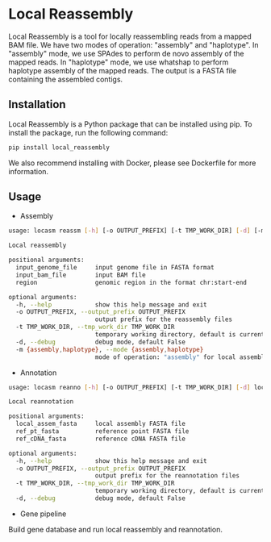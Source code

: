 # Local Reassembly

Local Reassembly is a tool for locally reassembling reads from a mapped BAM file. We have two modes of operation: "assembly" and "haplotype". In "assembly" mode, we use SPAdes to perform de novo assembly of the mapped reads. In "haplotype" mode, we use whatshap to perform haplotype assembly of the mapped reads. The output is a FASTA file containing the assembled contigs.

## Installation

Local Reassembly is a Python package that can be installed using pip. To install the package, run the following command:

```bash
pip install local_reassembly
```

We also recommend installing with Docker, please see Dockerfile for more information.

## Usage

- Assembly

```bash
usage: locasm reassm [-h] [-o OUTPUT_PREFIX] [-t TMP_WORK_DIR] [-d] [-m {assembly,haplotype}] input_genome_file input_bam_file region

Local reassembly

positional arguments:
  input_genome_file     input genome file in FASTA format
  input_bam_file        input BAM file
  region                genomic region in the format chr:start-end

optional arguments:
  -h, --help            show this help message and exit
  -o OUTPUT_PREFIX, --output_prefix OUTPUT_PREFIX
                        output prefix for the reassembly files
  -t TMP_WORK_DIR, --tmp_work_dir TMP_WORK_DIR
                        temporary working directory, default is current directory
  -d, --debug           debug mode, default False
  -m {assembly,haplotype}, --mode {assembly,haplotype}
                        mode of operation: "assembly" for local assembly, "haplotype" for haplotype reconstruction
```

- Annotation

```bash
usage: locasm reanno [-h] [-o OUTPUT_PREFIX] [-t TMP_WORK_DIR] [-d] local_assem_fasta ref_pt_fasta ref_cDNA_fasta

Local reannotation

positional arguments:
  local_assem_fasta     local assembly FASTA file
  ref_pt_fasta          reference point FASTA file
  ref_cDNA_fasta        reference cDNA FASTA file

optional arguments:
  -h, --help            show this help message and exit
  -o OUTPUT_PREFIX, --output_prefix OUTPUT_PREFIX
                        output prefix for the reannotation files
  -t TMP_WORK_DIR, --tmp_work_dir TMP_WORK_DIR
                        temporary working directory, default is current directory
  -d, --debug           debug mode, default False
```

- Gene pipeline

Build gene database and run local reassembly and reannotation.

```bash

